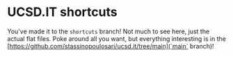 # UCSD.IT shortcuts

You've made it to the `shortcuts` branch! Not much to see here, just the actual flat files. Poke around all you want, but everything interesting is in the [https://github.com/stassinopoulosari/ucsd.it/tree/main](`main` branch)!
